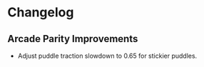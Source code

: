 # Changelog

## Arcade Parity Improvements
- Adjust puddle traction slowdown to 0.65 for stickier puddles.
